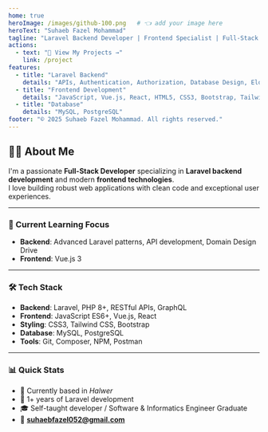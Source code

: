 ```yaml
---
home: true  
heroImage: /images/github-100.png   # 👈 add your image here
heroText: "Suhaeb Fazel Mohammad"
tagline: "Laravel Backend Developer | Frontend Specialist | Full-Stack Problem Solver"
actions:
  - text: "💼 View My Projects →"
    link: /project
features:
  - title: "Laravel Backend"
    details: "APIs, Authentication, Authorization, Database Design, Eloquent ORM, Artisan Commands"
  - title: "Frontend Development"
    details: "JavaScript, Vue.js, React, HTML5, CSS3, Bootstrap, Tailwind CSS"
  - title: "Database"
    details: "MySQL, PostgreSQL"
footer: "© 2025 Suhaeb Fazel Mohammad. All rights reserved."
---
```


## 👨‍💻 About Me

I'm a passionate **Full-Stack Developer** specializing in **Laravel backend development** and modern **frontend technologies**.  
I love building robust web applications with clean code and exceptional user experiences.

---

### 🚀 Current Learning Focus
- **Backend**: Advanced Laravel patterns, API development, Domain Design Drive  
- **Frontend**: Vue.js 3

---

### 🛠 Tech Stack
- **Backend**: Laravel, PHP 8+, RESTful APIs, GraphQL  
- **Frontend**: JavaScript ES6+, Vue.js, React  
- **Styling**: CSS3, Tailwind CSS, Bootstrap  
- **Database**: MySQL, PostgreSQL  
- **Tools**: Git, Composer, NPM, Postman  

---

### 📊 Quick Stats
- 📍 Currently based in *Halwer*  
- 💼 1+ years of Laravel development  
- 🎓 Self-taught developer / Software & Informatics Engineer Graduate  
- 📧 **suhaebfazel052@gmail.com**    
